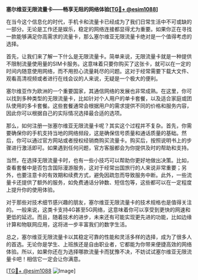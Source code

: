 **塞尔维亚无限流量卡——畅享无阻的网络体验[[TG💪+ @esim1088](https://t.me/s/esim1088)]**

在当今这个信息化的时代，手机卡和流量卡已经成为了我们日常生活中不可或缺的一部分。无论是工作还是娱乐，稳定的网络连接都显得尤为重要。如果你正在寻找一款能够满足你高需求的流量卡，那么塞尔维亚无限流量卡绝对是一个值得考虑的选择。

首先，让我们来了解一下什么是无限流量卡。简单来说，无限流量卡就是一种提供不限制流量使用量的SIM卡服务。这意味着只要你购买了这张卡，就可以在一定的时间内随意使用网络，而不用担心流量耗尽的问题。这对于经常需要下载大文件、观看高清视频或者进行在线会议的人来说，无疑是一个极大的便利。

塞尔维亚作为欧洲的一个重要国家，其通信网络的发展也非常成熟。在这里，你可以找到多种类型的无限流量卡，比如针对个人用户的单卡套餐，以及适合家庭或团队使用的多卡套餐。这些套餐通常会根据用户的需求提供不同的价格和服务内容，因此你可以根据自己的实际情况选择最合适的选项。

那么，如何注册一张塞尔维亚无限流量卡呢？其实这个过程并不复杂。首先，你需要确保你的手机支持当地的网络频段，这是确保信号质量和通话质量的基础。然后，你可以通过官方网站或者授权经销商购买流量卡。购买后，按照说明书上的步骤进行激活即可。如果遇到任何问题，官方客服都会为你提供及时的帮助和支持。

当然，在选择无限流量卡时，也有一些小技巧可以帮助你更好地做出决策。比如，查看套餐中是否包含国际漫游服务，这对于经常出国旅行的人来说非常重要；另外，也要注意卡的有效期和续费方式，避免因疏忽而导致服务中断。此外，一些流量卡还提供了额外的服务，如免费通话分钟数、短信包等，这些都可以在一定程度上提升你的使用体验。

对于那些对技术细节感兴趣的朋友，塞尔维亚无限流量卡的技术规格也是值得关注的。一般来说，这类卡支持4G甚至5G网络，这意味着你可以享受到更快的网速和更低的延迟。而且，随着技术的进步，未来还有可能实现更先进的功能，比如边缘计算和物联网应用，这将进一步丰富我们的数字生活。

总之，塞尔维亚无限流量卡以其稳定可靠的性能和灵活多样的选择，成为了很多人的首选。无论你是学生、上班族还是自由职业者，它都能为你带来便捷高效的网络体验。所以，如果你还在为选择哪款流量卡而犹豫不决，不妨试试塞尔维亚无限流量卡吧！相信它一定会让你满意。

[[TG💪+ @esim1088](https://t.me/s/esim1088) ![Image](https://i.postimg.cc/4NQfJmqS/Snipaste-2025-05-13-00-14-12.png)]